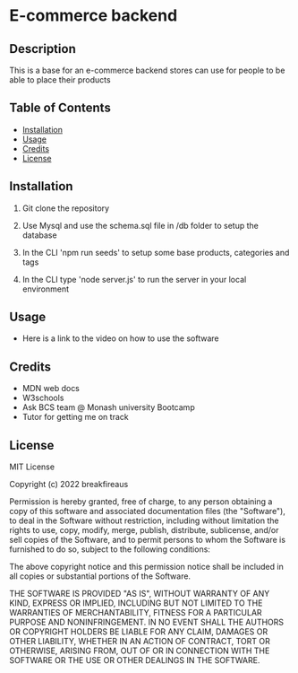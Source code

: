 # E-commerce backend

## Description

This is a base for an e-commerce backend  stores can use for people to be able to place their products

## Table of Contents

- [Installation](#installation)
- [Usage](#usage)
- [Credits](#credits)
- [License](#license)

## Installation

1. Git clone the repository

2. Use Mysql and use the schema.sql file in /db folder to setup the database
3. In the CLI 'npm run seeds' to setup some base products, categories and tags
4. In the CLI type 'node server.js' to run the server in your local environment 

## Usage
- Here is a link to the video on how to use the software



## Credits

- MDN web docs
- W3schools
- Ask BCS team @ Monash university Bootcamp
- Tutor for getting me on track

## License

MIT License

Copyright (c) 2022 breakfireaus

Permission is hereby granted, free of charge, to any person obtaining a copy
of this software and associated documentation files (the "Software"), to deal
in the Software without restriction, including without limitation the rights
to use, copy, modify, merge, publish, distribute, sublicense, and/or sell
copies of the Software, and to permit persons to whom the Software is
furnished to do so, subject to the following conditions:

The above copyright notice and this permission notice shall be included in all
copies or substantial portions of the Software.

THE SOFTWARE IS PROVIDED "AS IS", WITHOUT WARRANTY OF ANY KIND, EXPRESS OR
IMPLIED, INCLUDING BUT NOT LIMITED TO THE WARRANTIES OF MERCHANTABILITY,
FITNESS FOR A PARTICULAR PURPOSE AND NONINFRINGEMENT. IN NO EVENT SHALL THE
AUTHORS OR COPYRIGHT HOLDERS BE LIABLE FOR ANY CLAIM, DAMAGES OR OTHER
LIABILITY, WHETHER IN AN ACTION OF CONTRACT, TORT OR OTHERWISE, ARISING FROM,
OUT OF OR IN CONNECTION WITH THE SOFTWARE OR THE USE OR OTHER DEALINGS IN THE
SOFTWARE.
